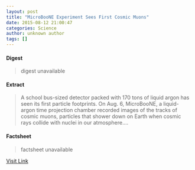 ```yaml
---
layout: post
title: "MicroBooNE Experiment Sees First Cosmic Muons"
date: 2015-08-12 21:00:47
categories: Science
author: unknown author
tags: []
---
```



#### Digest
>digest unavailable

#### Extract
>A school bus-sized detector packed with 170 tons of liquid argon has seen its first particle footprints. On Aug. 6, MicroBooNE, a liquid-argon time projection chamber recorded images of the tracks of cosmic muons, particles that shower down on Earth when cosmic rays collide with nuclei in our atmosphere....

#### Factsheet
>factsheet unavailable

[Visit Link](http://www.sciencedaily.com/releases/2015/08/150812170047.htm)


